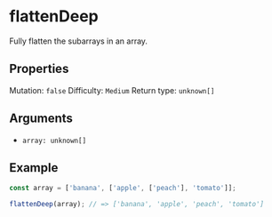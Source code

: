 # flattenDeep

Fully flatten the subarrays in an array.

## Properties

Mutation: `false`
Difficulty: `Medium`
Return type: `unknown[]`

## Arguments

- `array: unknown[]`

## Example

```typescript
const array = ['banana', ['apple', ['peach'], 'tomato']];

flattenDeep(array); // => ['banana', 'apple', 'peach', 'tomato']
```

